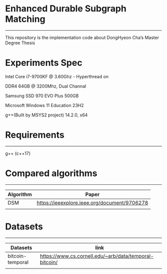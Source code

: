 # Enhanced Durable Subgraph Matching

---

This repository is the implementation code about DongHyeon Cha’s Master Degree Thesis

# Experiments Spec

Intel Core i7-9700KF @ 3.60Ghz - Hyperthread on

DDR4 64GB @ 3200Mhz, Dual Channal

Samsung SSD 970 EVO Plus 500GB

Microsoft Windows 11 Education 23H2

g++(Built by MSYS2 project) 14.2.0, x64

# Requirements

---

g++ (c++17)

# Compared algorithms

---

| Algorithm | Paper |
| --- | --- |
| DSM | https://ieeexplore.ieee.org/document/9706278 |
|  |  |

# Datasets

---

| Datasets | link |
| --- | --- |
| bitcoin-temporal | https://www.cs.cornell.edu/~arb/data/temporal-bitcoin/ |
|  |  |